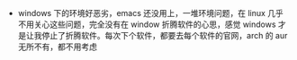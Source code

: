 * windows 下的环境好恶劣，emacs 还没用上，一堆环境问题，在 linux 几乎不用关心这些问题，完全没有在 window 折腾软件的心思，感觉 windows 才是让我停止了折腾软件。每次下个软件，都要去每个软件的官网，arch 的 aur 无所不有，都不用考虑